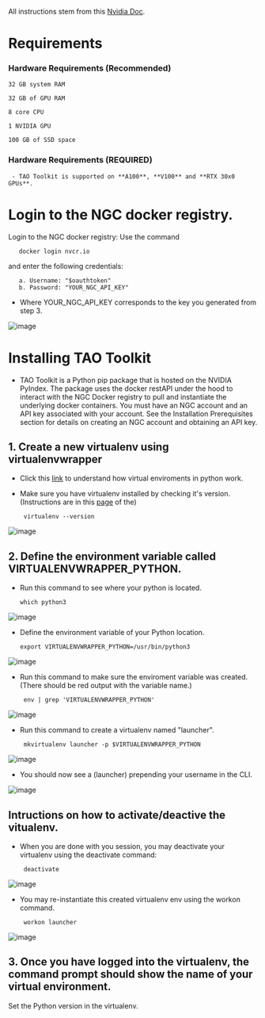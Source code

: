 All instructions stem from this <a href="https://docs.nvidia.com/tao/tao-toolkit/text/tao_toolkit_quick_start_guide.html">Nvidia Doc</a>.

# Requirements

### Hardware Requirements (Recommended)

    32 GB system RAM

    32 GB of GPU RAM

    8 core CPU

    1 NVIDIA GPU

    100 GB of SSD space

### Hardware Requirements (REQUIRED)

     - TAO Toolkit is supported on **A100**, **V100** and **RTX 30x0 GPUs**.

# Login to the NGC docker registry.

Login to the NGC docker registry:
Use the command 

       docker login nvcr.io 
and enter the following credentials:

       a. Username: "$oauthtoken"
       b. Password: "YOUR_NGC_API_KEY"

 - Where YOUR_NGC_API_KEY corresponds to the key you generated from step 3.

![image](https://user-images.githubusercontent.com/589439/143663405-5323b62f-74a8-409f-80a8-c2c6ad961497.png)

# Installing TAO Toolkit

 - TAO Toolkit is a Python pip package that is hosted on the NVIDIA PyIndex. The package uses the docker restAPI under the hood to interact with the NGC Docker registry to pull and instantiate the underlying docker containers. You must have an NGC account and an API key associated with your account. See the Installation Prerequisites section for details on creating an NGC account and obtaining an API key.

## 1. Create a new virtualenv using virtualenvwrapper

 - Click this <a href="https://python-guide-cn.readthedocs.io/en/latest/dev/virtualenvs.html"> link</a> to understand how virtual enviroments in python work.

 - Make sure you have virtualenv installed by checking it's version. (Instructions are in this <a href="https://github.com/pantelis-classes/omniverse-ai/wiki/NVIDIA-Transfer-Learning-Toolkit-(TLT)-Installation#1-create-new-python-virtual-environment">page</a> of the)

        virtualenv --version

![image](https://user-images.githubusercontent.com/589439/143723668-73111ae8-0ac5-4729-b89b-481d29b25d16.png)

 ## 2. Define the environment variable called VIRTUALENVWRAPPER_PYTHON.

  - Run this command to see where your python is located.

        which python3

![image](https://user-images.githubusercontent.com/589439/143723824-968874c9-5f8e-44cc-a535-d0d336a72b78.png)

  - Define the environment variable of your Python location.

        export VIRTUALENVWRAPPER_PYTHON=/usr/bin/python3

![image](https://user-images.githubusercontent.com/589439/143723906-baf552bc-e9d1-435b-8d43-553f6f0a6707.png)

 - Run this command to make sure the enviroment variable was created. (There should be red output with the variable name.)

        env | grep 'VIRTUALENVWRAPPER_PYTHON'

![image](https://user-images.githubusercontent.com/589439/143723930-c9c8658f-339d-4693-894a-daf70dea28ae.png)

 - Run this command to create a virtualenv named "launcher".

        mkvirtualenv launcher -p $VIRTUALENVWRAPPER_PYTHON

![image](https://user-images.githubusercontent.com/589439/143724110-61196b6e-7d6e-4fc5-86a4-c7234cd4d379.png)

 - You should now see a (launcher) prepending your username in the CLI.

![image](https://user-images.githubusercontent.com/589439/143724128-692a9f83-0365-4f0f-9068-e8e6af9cac15.png)

## Intructions on how to activate/deactive the vitualenv.

 - When you are done with you session, you may deactivate your virtualenv using the deactivate command:

        deactivate

![image](https://user-images.githubusercontent.com/589439/143724159-ae6c0578-14e4-463b-8287-ef4147ff0f34.png)

 - You may re-instantiate this created virtualenv env using the workon command.

        workon launcher

![image](https://user-images.githubusercontent.com/589439/143724167-70721d41-12f2-4322-b611-3f07df92d344.png)

## 3. Once you have logged into the virtualenv, the command prompt should show the name of your virtual environment.










 Set the Python version in the virtualenv.